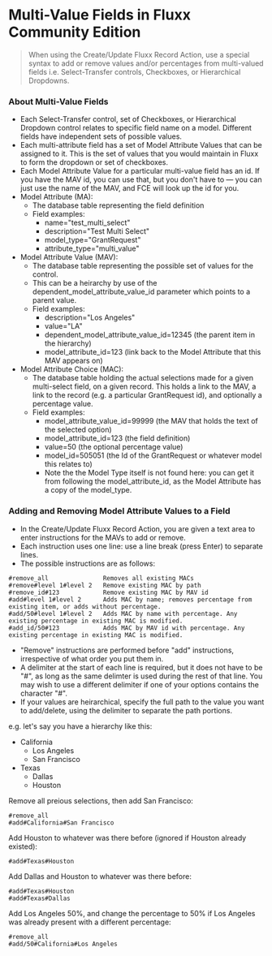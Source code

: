 # Multi-Value Fields in Fluxx Community Edition

> When using the Create/Update Fluxx Record Action, use a special syntax to add or remove values and/or percentages from multi-valued fields i.e. Select-Transfer controls, Checkboxes, or Hierarchical Dropdowns.

### About Multi-Value Fields
* Each Select-Transfer control, set of Checkboxes, or Hierarchical Dropdown control relates to specific field name on a model. Different fields have independent sets of possible values.
* Each multi-attribute field has a set of Model Attribute Values that can be assigned to it. This is the set of values that you would maintain in Fluxx to form the dropdown or set of checkboxes.
* Each Model Attribute Value for a particular multi-value field has an id. If you have the MAV id, you can use that, but you don't have to — you can just use the name of the MAV, and FCE will look up the id for you.
* Model Attribute (MA):
  * The database table representing the field definition
  * Field examples:
    * name="test_multi_select"
    * description="Test Multi Select"
    * model_type="GrantRequest"
    * attribute_type="multi_value"
* Model Attribute Value (MAV):
  * The database table representing the possible set of values for the control.
  * This can be a heirarchy by use of the dependent_model_attribute_value_id parameter which points to a parent value.
  * Field examples:
    * description="Los Angeles"
    * value="LA"
    * dependent_model_attribute_value_id=12345 (the parent item in the hierarchy)
    * model_attribute_id=123 (link back to the Model Attribute that this MAV appears on)
* Model Attribute Choice (MAC):
  * The database table holding the actual selections made for a given multi-select field, on a given record. This holds a link to the MAV, a link to the record (e.g. a particular GrantRequest id), and optionally a percentage value.
  * Field examples:
    * model_attribute_value_id=99999 (the MAV that holds the text of the selected option)
    * model_attribute_id=123 (the field definition)
    * value=50 (the optional percentage value)
    * model_id=505051 (the Id of the GrantRequest or whatever model this relates to)
    * Note the the Model Type itself is not found here: you can get it from following the model_attribute_id, as the Model Attribute has a copy of the model_type.

### Adding and Removing Model Attribute Values to a Field

* In the Create/Update Fluxx Record Action, you are given a text area to enter instructions for the MAVs to add or remove.
* Each instruction uses one line: use a line break (press Enter) to separate lines.
* The possible instructions are as follows:

```
#remove_all               Removes all existing MACs 
#remove#level 1#level 2   Remove existing MAC by path
#remove_id#123            Remove existing MAC by MAV id
#add#level 1#level 2      Adds MAC by name; removes percentage from existing item, or adds without percentage.
#add/50#level 1#level 2   Adds MAC by name with percentage. Any existing percentage in existing MAC is modified.
#add_id/50#123            Adds MAC by MAV id with percentage. Any existing percentage in existing MAC is modified.
```

* "Remove" instructions are performed before "add" instructions, irrespective of what order you put them in.
* A delimiter at the start of each line is required, but it does not have to be "#", as long as the same delimter is used during the rest of that line. You may wish to use a different delimiter if one of your options contains the character "#".
* If your values are heirarchical, specify the full path to the value you want to add/delete, using the delimiter to separate the path portions.

e.g. let's say you have a hierarchy like this:

* California
  * Los Angeles
  * San Francisco
* Texas
  * Dallas
  * Houston


Remove all preious selections, then add San Francisco:

```
#remove_all
#add#California#San Francisco
```

Add Houston to whatever was there before (ignored if Houston already existed):

```
#add#Texas#Houston
```

Add Dallas and Houston to whatever was there before:

```
#add#Texas#Houston
#add#Texas#Dallas
```

Add Los Angeles 50%, and change the percentage to 50% if Los Angeles was already present with a different percentage:

```
#remove_all
#add/50#California#Los Angeles
```